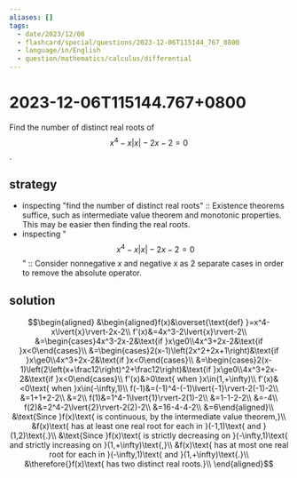 ```yaml
---
aliases: []
tags:
  - date/2023/12/06
  - flashcard/special/questions/2023-12-06T115144_767_0800
  - language/in/English
  - question/mathematics/calculus/differential
---
```


# 2023-12-06T115144.767+0800

Find the number of distinct real roots of $$x^4 - x \lvert x \rvert - 2x - 2 = 0$$.

## strategy

- inspecting "find the number of distinct real roots" :: Existence theorems suffice, such as intermediate value theorem and monotonic properties. This may be easier then finding the real roots. <!--SR:!2024-07-22,15,290-->
- inspecting "$$x^4-x\lvert{x}\rvert-2x-2=0$$" :: Consider nonnegative $x$ and negative $x$ as 2 separate cases in order to remove the absolute operator. <!--SR:!2024-09-10,51,310-->

## solution

$$\begin{aligned}
&\begin{aligned}f(x)&\overset{\text{def} }=x^4-x\lvert{x}\rvert-2x-2\\
f'(x)&=4x^3-2\lvert{x}\rvert-2\\
&=\begin{cases}4x^3-2x-2&\text{if }x\ge0\\4x^3+2x-2&\text{if }x<0\end{cases}\\
&=\begin{cases}2(x-1)\left(2x^2+2x+1\right)&\text{if }x\ge0\\4x^3+2x-2&\text{if }x<0\end{cases}\\
&=\begin{cases}2(x-1)\left(2\left(x+\frac12\right)^2+\frac12\right)&\text{if }x\ge0\\4x^3+2x-2&\text{if }x<0\end{cases}\\
f'(x)&>0\text{ when }x\in(1,+\infty)\\
f'(x)&<0\text{ when }x\in(-\infty,1)\\
f(-1)&=(-1)^4-(-1)\lvert{-1}\rvert-2(-1)-2\\
&=1+1+2-2\\
&=2\\
f(1)&=1^4-1\lvert{1}\rvert-2(1)-2\\
&=1-1-2-2\\
&=-4\\
f(2)&=2^4-2\lvert{2}\rvert-2(2)-2\\
&=16-4-4-2\\
&=6\end{aligned}\\
&\text{Since }f(x)\text{ is continuous, by the intermediate value theorem,}\\
&f(x)\text{ has at least one real root for each in }(-1,1)\text{ and }(1,2)\text{.}\\
&\text{Since }f(x)\text{ is strictly decreasing on }(-\infty,1)\text{ and strictly increasing on }(1,+\infty)\text{,}\\
&f(x)\text{ has at most one real root for each in }(-\infty,1)\text{ and }(1,+\infty)\text{.}\\
&\therefore{}f(x)\text{ has two distinct real roots.}\\
\end{aligned}$$
